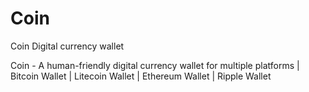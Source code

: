 # Coin
Coin Digital currency wallet

Coin - A human-friendly digital currency wallet for multiple platforms | Bitcoin Wallet | Litecoin Wallet | Ethereum Wallet | Ripple Wallet
